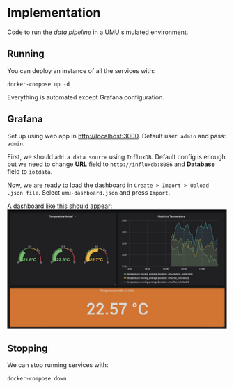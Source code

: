 # Implementation

Code to run the *data pipeline* in a UMU simulated environment.

## Running

You can deploy an instance of all the services with:
```
docker-compose up -d
```

Everything is automated except Grafana configuration.

## Grafana

Set up using web app in [http://localhost:3000](http://localhost:3000). Default user: `admin` and pass: `admin`.

First, we should `add a data source` using `InfluxDB`. Default config is enough but we need to change **URL** field to `http://influxdb:8086` and **Database** field to `iotdata`. 

Now, we are ready to load the dashboard in `Create > Import > Upload .json file`. Select `umu-dashboard.json` and press `Import`.

A dashboard like this should appear:
![Grafana Dashboard](../doc/images/dashboard.jpg)

## Stopping

We can stop running services with:
```
docker-compose down
```